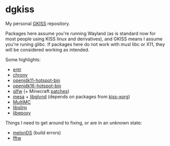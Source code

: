 # dgkiss

My personal [GKISS](https://github.com/gkisslinux/grepo) repository.

Packages here assume you're running Wayland (as is standard now for most people using KISS linux and derivatives),
and GKISS means I assume you're runing glibc. If packages here do not work with musl libc or X11, they will be
considered working as intended.

Some highlights:

- [entr](https://eradman.com/entrproject/)
- [chrony](https://chrony.tuxfamily.org/)
- [openjdk11-hotspot-bin](https://adoptium.net/?variant=openjdk11&jvmVariant=hotspot)
- [openjdk16-hotspot-bin](https://adoptium.net/?variant=openjdk16&jvmVariant=hotspot)
- [glfw](https://www.glfw.org/) (+ Minecraft [patches](https://github.com/Admicos/minecraft-wayland))
- [mesa](https://gitlab.freedesktop.org/mesa/mesa) + [libglvnd](https://github.com/NVIDIA/libglvnd) (depends on packages from [kiss-xorg](https://github.com/ehawkvu/kiss-xorg))
- [MultiMC](https://multimc.org/)
- [libslirp](https://gitlab.freedesktop.org/slirp/libslirp)
- [libepoxy](https://github.com/anholt/libepoxy)

Things I need to get around to fixing, or are in an unknown state:

- [melonDS](http://melonds.kuribo64.net/) (build errors)
- [fftw](https://www.fftw.org/)

